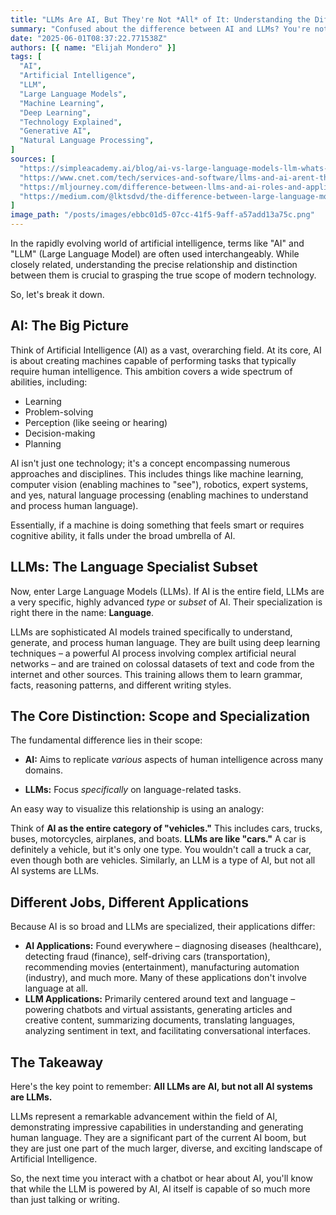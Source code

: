 ```yaml
---
title: "LLMs Are AI, But They're Not *All* of It: Understanding the Difference"
summary: "Confused about the difference between AI and LLMs? You're not alone. While Large Language Models are a powerful part of the AI landscape, they represent just one piece of a much bigger puzzle. Learn why they're related but distinct."
date: "2025-06-01T08:37:22.771538Z"
authors: [{ name: "Elijah Mondero" }]
tags: [
  "AI",
  "Artificial Intelligence",
  "LLM",
  "Large Language Models",
  "Machine Learning",
  "Deep Learning",
  "Technology Explained",
  "Generative AI",
  "Natural Language Processing",
]
sources: [
  "https://simpleacademy.ai/blog/ai-vs-large-language-models-llm-whats-the-difference/",
  "https://www.cnet.com/tech/services-and-software/llms-and-ai-arent-the-same-everything-you-should-know-about-whats-behind-chatbots/",
  "https://mljourney.com/difference-between-llms-and-ai-roles-and-applications/",
  "https://medium.com/@lktsdvd/the-difference-between-large-language-models-llms-and-traditional-machine-learning-models-c338af4b01b3",
]
image_path: "/posts/images/ebbc01d5-07cc-41f5-9aff-a57add13a75c.png"
---
```


In the rapidly evolving world of artificial intelligence, terms like "AI" and "LLM" (Large Language Model) are often used interchangeably. While closely related, understanding the precise relationship and distinction between them is crucial to grasping the true scope of modern technology.

So, let's break it down.

## AI: The Big Picture

Think of Artificial Intelligence (AI) as a vast, overarching field. At its core, AI is about creating machines capable of performing tasks that typically require human intelligence. This ambition covers a wide spectrum of abilities, including:

*   Learning
*   Problem-solving
*   Perception (like seeing or hearing)
*   Decision-making
*   Planning

AI isn't just one technology; it's a concept encompassing numerous approaches and disciplines. This includes things like machine learning, computer vision (enabling machines to "see"), robotics, expert systems, and yes, natural language processing (enabling machines to understand and process human language).

Essentially, if a machine is doing something that feels smart or requires cognitive ability, it falls under the broad umbrella of AI.

## LLMs: The Language Specialist Subset

Now, enter Large Language Models (LLMs). If AI is the entire field, LLMs are a very specific, highly advanced *type* or *subset* of AI. Their specialization is right there in the name: **Language**.

LLMs are sophisticated AI models trained specifically to understand, generate, and process human language. They are built using deep learning techniques – a powerful AI process involving complex artificial neural networks – and are trained on colossal datasets of text and code from the internet and other sources. This training allows them to learn grammar, facts, reasoning patterns, and different writing styles.

## The Core Distinction: Scope and Specialization

The fundamental difference lies in their scope:

*   **AI:** Aims to replicate *various* aspects of human intelligence across many domains.

*   **LLMs:** Focus *specifically* on language-related tasks.

An easy way to visualize this relationship is using an analogy:

Think of **AI as the entire category of "vehicles."** This includes cars, trucks, buses, motorcycles, airplanes, and boats. **LLMs are like "cars."** A car is definitely a vehicle, but it's only one type. You wouldn't call a truck a car, even though both are vehicles. Similarly, an LLM is a type of AI, but not all AI systems are LLMs.

## Different Jobs, Different Applications

Because AI is so broad and LLMs are specialized, their applications differ:

*   **AI Applications:** Found everywhere – diagnosing diseases (healthcare), detecting fraud (finance), self-driving cars (transportation), recommending movies (entertainment), manufacturing automation (industry), and much more. Many of these applications don't involve language at all.
*   **LLM Applications:** Primarily centered around text and language – powering chatbots and virtual assistants, generating articles and creative content, summarizing documents, translating languages, analyzing sentiment in text, and facilitating conversational interfaces.

## The Takeaway

Here's the key point to remember: **All LLMs are AI, but not all AI systems are LLMs.**

LLMs represent a remarkable advancement within the field of AI, demonstrating impressive capabilities in understanding and generating human language. They are a significant part of the current AI boom, but they are just one part of the much larger, diverse, and exciting landscape of Artificial Intelligence.

So, the next time you interact with a chatbot or hear about AI, you'll know that while the LLM is powered by AI, AI itself is capable of so much more than just talking or writing.
